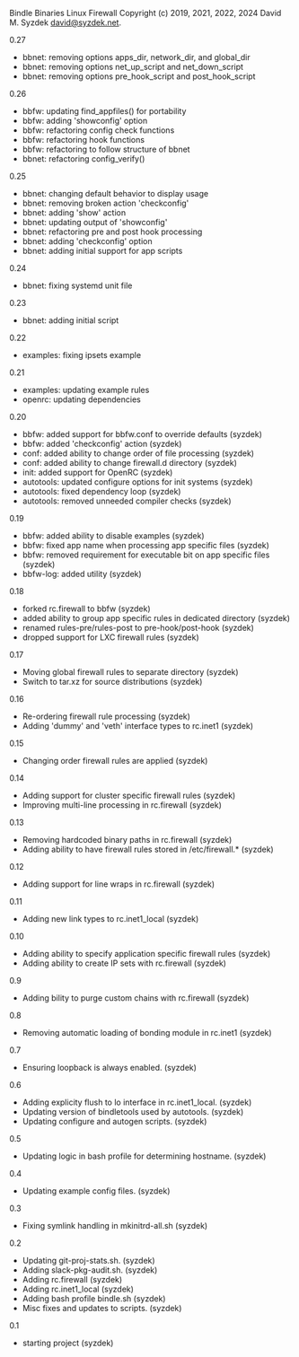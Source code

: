 
Bindle Binaries Linux Firewall
Copyright (c) 2019, 2021, 2022, 2024 David M. Syzdek <david@syzdek.net>.

0.27
  - bbnet: removing options apps_dir, network_dir, and global_dir
  - bbnet: removing options net_up_script and net_down_script
  - bbnet: removing options pre_hook_script and post_hook_script

0.26
  - bbfw: updating find_appfiles() for portability
  - bbfw: adding 'showconfig' option
  - bbfw: refactoring config check functions
  - bbfw: refactoring hook functions
  - bbfw: refactoring to follow structure of bbnet
  - bbnet: refactoring config_verify()

0.25
  - bbnet: changing default behavior to display usage
  - bbnet: removing broken action 'checkconfig'
  - bbnet: adding 'show' action
  - bbnet: updating output of 'showconfig'
  - bbnet: refactoring pre and post hook processing
  - bbnet: adding 'checkconfig' option
  - bbnet: adding initial support for app scripts

0.24
  - bbnet: fixing systemd unit file

0.23
  - bbnet: adding initial script

0.22
  - examples: fixing ipsets example

0.21
  - examples: updating example rules
  - openrc: updating dependencies

0.20
  - bbfw: added support for bbfw.conf to override defaults (syzdek)
  - bbfw: added 'checkconfig' action (syzdek)
  - conf: added ability to change order of file processing (syzdek)
  - conf: added ability to change firewall.d directory (syzdek)
  - init: added support for OpenRC (syzdek)
  - autotools: updated configure options for init systems (syzdek)
  - autotools: fixed dependency loop (syzdek)
  - autotools: removed unneeded compiler checks (syzdek)

0.19
  - bbfw: added ability to disable examples (syzdek)
  - bbfw: fixed app name when processing app specific files (syzdek)
  - bbfw: removed requirement for executable bit on app specific files (syzdek)
  - bbfw-log: added utility (syzdek)

0.18
  - forked rc.firewall to bbfw (syzdek)
  - added ability to group app specific rules in dedicated directory (syzdek)
  - renamed rules-pre/rules-post to pre-hook/post-hook (syzdek)
  - dropped support for LXC firewall rules (syzdek)

0.17
  - Moving global firewall rules to separate directory (syzdek)
  - Switch to tar.xz for source distributions (syzdek)

0.16
  - Re-ordering firewall rule processing (syzdek)
  - Adding 'dummy' and 'veth' interface types to rc.inet1 (syzdek)

0.15
  - Changing order firewall rules are applied (syzdek)

0.14
  - Adding support for cluster specific firewall rules (syzdek)
  - Improving multi-line processing in rc.firewall (syzdek)

0.13
  - Removing hardcoded binary paths in rc.firewall (syzdek)
  - Adding ability to have firewall rules stored in /etc/firewall.* (syzdek)

0.12
   - Adding support for line wraps in rc.firewall (syzdek)

0.11
   - Adding new link types to rc.inet1_local (syzdek)

0.10
   - Adding ability to specify application specific firewall rules (syzdek)
   - Adding ability to create IP sets with rc.firewall (syzdek)

0.9
   - Adding bility to purge custom chains with rc.firewall (syzdek)

0.8
   - Removing automatic loading of bonding module in rc.inet1 (syzdek)

0.7
   - Ensuring loopback is always enabled. (syzdek)

0.6
   - Adding explicity flush to lo interface in rc.inet1_local. (syzdek)
   - Updating version of bindletools used by autotools. (syzdek)
   - Updating configure and autogen scripts. (syzdek)

0.5
   - Updating logic in bash profile for determining hostname. (syzdek)

0.4
   - Updating example config files. (syzdek)

0.3
   - Fixing symlink handling in mkinitrd-all.sh (syzdek)

0.2
   - Updating git-proj-stats.sh. (syzdek)
   - Adding slack-pkg-audit.sh. (syzdek)
   - Adding rc.firewall (syzdek)
   - Adding rc.inet1_local (syzdek)
   - Adding bash profile bindle.sh (syzdek)
   - Misc fixes and updates to scripts. (syzdek)

0.1
   - starting project (syzdek)

